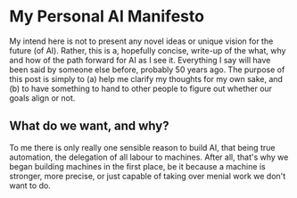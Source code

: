 # My Personal AI Manifesto

My intend here is not to present any novel ideas or unique vision for the future (of AI). Rather, this is a, hopefully concise, write-up of the what, why and how of the path forward for AI as I see it. Everything I say will have been said by someone else before, probably 50 years ago. The purpose of this post is simply to (a) help me clarify my thoughts for my own sake, and (b) to have something to hand to other people to figure out whether our goals align or not.


## What do we want, and why?

To me there is only really one sensible reason to build AI, that being true automation, the delegation of all labour to machines. After all, that's why we began building machines in the first place, be it because a machine is stronger, more precise, or just capable of taking over menial work we don't want to do.

